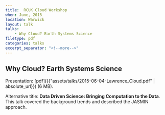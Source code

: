 ```yaml
---
title:  RCUK Cloud Workshop
when: June, 2015
location: Warwick
layout: talk
talks:
    - Why Cloud? Earth Systems Science
filetype: pdf
categories: talks
excerpt_separator: "<!--more-->"
---
```


Why Cloud? Earth Systems Science
----------------------------------

Presentation: [pdf]({{"assets/talks/2015-06-04-Lawrence_Cloud.pdf" | absolute_url}}) (6 MB).

Alternative title: __Data Driven Science: Bringing Computation to the Data__. This talk covered the background trends and described the JASMIN approach.
